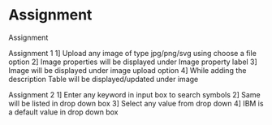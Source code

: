 # Assignment
Assignment  

Assignment 1
1] Upload any image of type jpg/png/svg using choose a file option
2] Image properties will be displayed under Image property label
3] Image will be displayed under image upload option
4] While adding the description Table will be displayed/updated under image

Assignment 2
1] Enter any keyword in input box to search symbols
2] Same will be listed in drop down box
3] Select any value from drop down
4] IBM is a default value in drop down box
